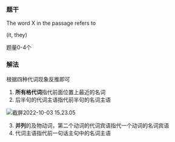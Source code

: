### 题干

The word X in the passage refers to

(it, they)



题量0-4个



### 解法

根据四种代词现象反推即可

1. **所有格代词**指代前面位置上最近的名词
2. 后半句的代词主语指代前半句的名词主语



![截屏2022-10-03 15.23.05](https://xingqiu-tuchuang-1256524210.cos.ap-shanghai.myqcloud.com/3978/%E6%88%AA%E5%B1%8F2022-10-03%2015.23.05.png)



3. **并列**的及物动词，第二个动词的代词宾语指代一个动词的名词宾语
4. 代词主语指代前一句话主句中的名词主语


